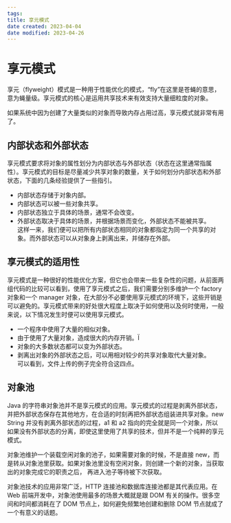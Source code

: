 ```yaml
---
tags:
title: 享元模式
date created: 2023-04-04
date modified: 2023-04-26
---
```


# 享元模式

享元（flyweight）模式是一种用于性能优化的模式，“fly”在这里是苍蝇的意思，意为蝇量级。享元模式的核心是运用共享技术来有效支持大量细粒度的对象。

如果系统中因为创建了大量类似的对象而导致内存占用过高，享元模式就非常有用了。

## 内部状态和外部状态

享元模式要求将对象的属性划分为内部状态与外部状态（状态在这里通常指属性）。享元模式的目标是尽量减少共享对象的数量，关于如何划分内部状态和外部状态，下面的几条经验提供了一些指引。

- 内部状态存储于对象内部。
- 内部状态可以被一些对象共享。
- 内部状态独立于具体的场景，通常不会改变。
- 外部状态取决于具体的场景，并根据场景而变化，外部状态不能被共享。  
  这样一来，我们便可以把所有内部状态相同的对象都指定为同一个共享的对象。而外部状态可以从对象身上剥离出来，并储存在外部。

## 享元模式的适用性

享元模式是一种很好的性能优化方案，但它也会带来一些复杂性的问题，从前面两组代码的比较可以看到，使用了享元模式之后，我们需要分别多维护一个 factory 对象和一个 manager 对象，在大部分不必要使用享元模式的环境下，这些开销是可以避免的。享元模式带来的好处很大程度上取决于如何使用以及何时使用，一般来说，以下情况发生时便可以使用享元模式。

- 一个程序中使用了大量的相似对象。
- 由于使用了大量对象，造成很大的内存开销。Ï
- 对象的大多数状态都可以变为外部状态。
- 剥离出对象的外部状态之后，可以用相对较少的共享对象取代大量对象。  
  可以看到，文件上传的例子完全符合这四点。

## 对象池

Java 的字符串对象池并不是享元模式的应用。享元模式的过程是剥离外部状态，并把外部状态保存在其他地方，在合适的时刻再把外部状态组装进共享对象。new String 并没有剥离外部状态的过程，a1 和 a2 指向的完全就是同一个对象，所以如果没有外部状态的分离，即使这里使用了共享的技术，但并不是一个纯粹的享元模式。

对象池维护一个装载空闲对象的池子，如果需要对象的时候，不是直接 new，而是转从对象池里获取。如果对象池里没有空闲对象，则创建一个新的对象，当获取出的对象完成它的职责之后， 再进入池子等待被下次获取。

对象池技术的应用非常广泛，HTTP 连接池和数据库连接池都是其代表应用。在 Web 前端开发中，对象池使用最多的场景大概就是跟 DOM 有关的操作。很多空间和时间都消耗在了 DOM 节点上，如何避免频繁地创建和删除 DOM 节点就成了一个有意义的话题。
